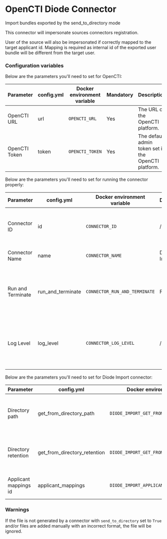 # OpenCTI Diode Connector

Import bundles exported by the send_to_directory mode

This connector will impersonate sources connectors registration.

User of the source will also be impersonated if correctly mapped to the target applicant id.
Mapping is required as internal id of the exported user bundle will be different from the target user.

### Configuration variables

Below are the parameters you'll need to set for OpenCTI:

| Parameter     | config.yml | Docker environment variable | Mandatory | Description                                          |
|---------------|------------|-----------------------------|-----------|------------------------------------------------------|
| OpenCTI URL   | url        | `OPENCTI_URL`               | Yes       | The URL of the OpenCTI platform.                     |
| OpenCTI Token | token      | `OPENCTI_TOKEN`             | Yes       | The default admin token set in the OpenCTI platform. |

Below are the parameters you'll need to set for running the connector properly:

| Parameter         | config.yml        | Docker environment variable      | Default      | Mandatory | Description                                                                            |
|-------------------|-------------------|----------------------------------|--------------|-----------|----------------------------------------------------------------------------------------|
| Connector ID      | id                | `CONNECTOR_ID`                   | /            | Yes       | A unique `UUIDv4` identifier for this connector instance.                              |
| Connector Name    | name              | `CONNECTOR_NAME`                 | Diode Import | Yes       | Name of the connector.                                                                 |
| Run and Terminate | run_and_terminate | `CONNECTOR_RUN_AND_TERMINATE`    | False        | No        | Launch the connector once if set to True. Takes 2 available values: `True` or `False`  |
| Log Level         | log_level         | `CONNECTOR_LOG_LEVEL`            | /            | Yes       | Determines the verbosity of the logs. Options are `debug`, `info`, `warn`, or `error`. |

Below are the parameters you'll need to set for Diode Import connector:

| Parameter                 | config.yml                     | Docker environment variable                 | Default | Mandatory | Description                                          |
|---------------------------|--------------------------------|---------------------------------------------|---------|-----------|------------------------------------------------------|
| Directory path            | get_from_directory_path        | `DIODE_IMPORT_GET_FROM_DIRECTORY_PATH`      | /       | Yes       | Path of the directory where bundle will be imported  |
| Directory retention       | get_from_directory_retention   | `DIODE_IMPORT_GET_FROM_DIRECTORY_RETENTION` | 7       | No        | Allows you to specify the duration of file retention |
| Applicant mappings id     | applicant_mappings             | `DIODE_IMPORT_APPLICANT_MAPPINGS`           | /       | Yes       | Map the applicant id source with target id           |

### Warnings

If the file is not generated by a connector with `send_to_directory` set to `True` and/or files are added manually with an incorrect format, the file will be ignored.